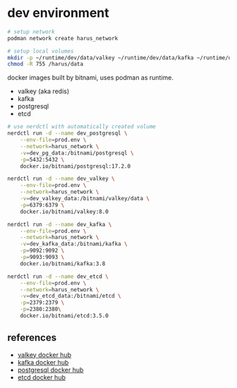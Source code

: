# dev environment

```sh
# setup network
podman network create harus_network

# setup local volumes
mkdir -p ~/runtime/dev/data/valkey ~/runtime/dev/data/kafka ~/runtime/dev/data/postgresql ~/runtime/dev/data/etcd
chmod -R 755 /harus/data
```

docker images built by bitnami, uses podman as runtime.

- valkey (aka redis)
- kafka
- postgresql
- etcd

```bash
# use nerdctl with automatically created volume
nerdctl run -d --name dev_postgresql \
    --env-file=prod.env \
    --network=harus_network \
    -v=dev_pg_data:/bitnami/postgresql \
    -p=5432:5432 \
    docker.io/bitnami/postgresql:17.2.0

nerdctl run -d --name dev_valkey \
    --env-file=prod.env \
    --network=harus_network \
    -v=dev_valkey_data:/bitnami/valkey/data \
    -p=6379:6379 \
    docker.io/bitnami/valkey:8.0

nerdctl run -d --name dev_kafka \
    --env-file=prod.env \
    --network=harus_network \
    -v=dev_kafka_data:/bitnami/kafka \
    -p=9092:9092 \
    -p=9093:9093 \
    docker.io/bitnami/kafka:3.8

nerdctl run -d --name dev_etcd \
    --env-file=prod.env \
    --network=harus_network \
    -v=dev_etcd_data:/bitnami/etcd \
    -p=2379:2379 \
    -p=2380:2380\
    docker.io/bitnami/etcd:3.5.0
```

## references

- [valkey docker hub](https://hub.docker.com/r/bitnami/valkey)
- [kafka docker hub](https://hub.docker.com/r/bitnami/kafka)
- [postgresql docker hub](https://hub.docker.com/r/bitnami/postgresql)
- [etcd docker hub](https://hub.docker.com/r/bitnami/etcd)
